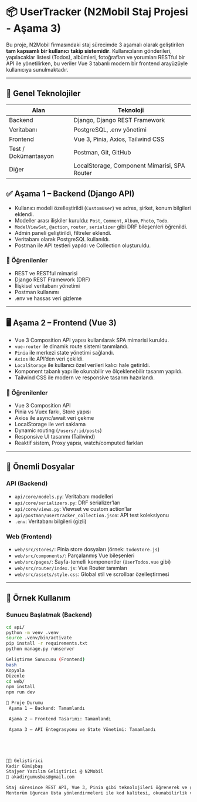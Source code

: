 # 📦 UserTracker (N2Mobil Staj Projesi - Aşama 3)

Bu proje, N2Mobil firmasındaki staj sürecimde 3 aşamalı olarak geliştirilen **tam kapsamlı bir kullanıcı takip sistemidir**. Kullanıcıların gönderileri, yapılacaklar listesi (Todos), albümleri, fotoğrafları ve yorumları RESTful bir API ile yönetilirken, bu veriler Vue 3 tabanlı modern bir frontend arayüzüyle kullanıcıya sunulmaktadır.

---

## 🚀 Genel Teknolojiler

| Alan     | Teknoloji                     |
|----------|-------------------------------|
| Backend  | Django, Django REST Framework |
| Veritabanı | PostgreSQL, .env yönetimi   |
| Frontend | Vue 3, Pinia, Axios, Tailwind CSS |
| Test / Dokümantasyon | Postman, Git, GitHub |
| Diğer    | LocalStorage, Component Mimarisi, SPA Router |


## ✅ Aşama 1 – Backend (Django API)

- Kullanıcı modeli özelleştirildi (`CustomUser`) ve adres, şirket, konum bilgileri eklendi.
- Modeller arası ilişkiler kuruldu: `Post`, `Comment`, `Album`, `Photo`, `Todo`.
- `ModelViewSet`, `@action`, `router`, `serializer` gibi DRF bileşenleri öğrenildi.
- Admin paneli geliştirildi, filtreler eklendi.
- Veritabanı olarak PostgreSQL kullanıldı.
- Postman ile API testleri yapıldı ve Collection oluşturuldu.

### 🧠 Öğrenilenler

- REST ve RESTful mimarisi
- Django REST Framework (DRF)
- İlişkisel veritabanı yönetimi
- Postman kullanımı
- .env ve hassas veri gizleme

---

## 🖥️ Aşama 2 – Frontend (Vue 3)

- Vue 3 Composition API yapısı kullanılarak SPA mimarisi kuruldu.
- `vue-router` ile dinamik route sistemi tanımlandı.
- `Pinia` ile merkezi state yönetimi sağlandı.
- `Axios` ile API’den veri çekildi.
- `LocalStorage` ile kullanıcı özel verileri kalıcı hale getirildi.
- Komponent tabanlı yapı ile okunabilir ve ölçeklenebilir tasarım yapıldı.
- Tailwind CSS ile modern ve responsive tasarım hazırlandı.

### 🧠 Öğrenilenler

- Vue 3 Composition API
- Pinia vs Vuex farkı, Store yapısı
- Axios ile async/await veri çekme
- LocalStorage ile veri saklama
- Dynamic routing (`/users/:id/posts`)
- Responsive UI tasarımı (Tailwind)
- Reaktif sistem, Proxy yapısı, watch/computed farkları

---

## 📂 Önemli Dosyalar

### API (Backend)
- `api/core/models.py`: Veritabanı modelleri
- `api/core/serializers.py`: DRF serializer’ları
- `api/core/views.py`: Viewset ve custom action’lar
- `api/postman/usertracker_collection.json`: API test koleksiyonu
- `.env`: Veritabanı bilgileri (gizli)

### Web (Frontend)
- `web/src/stores/`: Pinia store dosyaları (örnek: `todoStore.js`)
- `web/src/components/`: Parçalanmış Vue bileşenleri
- `web/src/pages/`: Sayfa-temelli komponentler (`UserTodos.vue` gibi)
- `web/src/router/index.js`: Vue Router tanımları
- `web/src/assets/style.css`: Global stil ve scrollbar özelleştirmesi

---

## 🧪 Örnek Kullanım

### Sunucu Başlatmak (Backend)

```bash
cd api/
python -m venv .venv
source .venv/bin/activate
pip install -r requirements.txt
python manage.py runserver

Geliştirme Sunucusu (Frontend)
bash
Kopyala
Düzenle
cd web/
npm install
npm run dev

📌 Proje Durumu
 Aşama 1 – Backend: Tamamlandı

 Aşama 2 – Frontend Tasarımı: Tamamlandı

 Aşama 3 – API Entegrasyonu ve State Yönetimi: Tamamlandı





👨‍💻 Geliştirici
Kadir Gümüşbaş
Stajyer Yazılım Geliştirici @ N2Mobil
📧 akadirgumusbas@gmail.com

Staj süresince REST API, Vue 3, Pinia gibi teknolojileri öğrenerek ve gerçek dünya problemleri çözerek yazılım geliştirme deneyimimi ileri taşıdım.
Mentorüm Uğurcan Usta yönlendirmeleri ile kod kalitesi, okunabilirlik ve proje yapısı konusunda da gelişme kaydettim ✅
